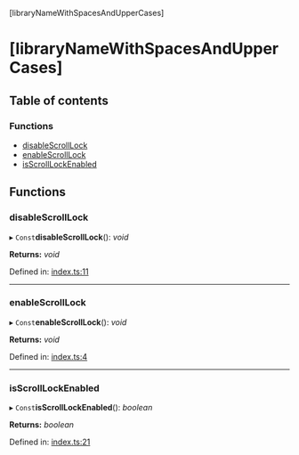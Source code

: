 [libraryNameWithSpacesAndUpperCases]

# [libraryNameWithSpacesAndUpperCases]

## Table of contents

### Functions

- [disableScrollLock](README.md#disablescrolllock)
- [enableScrollLock](README.md#enablescrolllock)
- [isScrollLockEnabled](README.md#isscrolllockenabled)

## Functions

### disableScrollLock

▸ `Const`**disableScrollLock**(): *void*

**Returns:** *void*

Defined in: [index.ts:11](https://github.com/kunukn/scroll-lock-body/blob/106973c/src/index.ts#L11)

___

### enableScrollLock

▸ `Const`**enableScrollLock**(): *void*

**Returns:** *void*

Defined in: [index.ts:4](https://github.com/kunukn/scroll-lock-body/blob/106973c/src/index.ts#L4)

___

### isScrollLockEnabled

▸ `Const`**isScrollLockEnabled**(): *boolean*

**Returns:** *boolean*

Defined in: [index.ts:21](https://github.com/kunukn/scroll-lock-body/blob/106973c/src/index.ts#L21)
